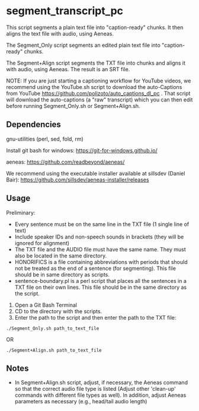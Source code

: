 # segment_transcript_pc
This script segments a plain text file into "caption-ready" chunks. It then aligns the text file with audio, using Aeneas. 

The Segment_Only script segments an edited plain text file into "caption-ready" chunks. 

The Segment+Align script segments the TXT file into chunks and aligns it with audio, using Aeneas. The result is an SRT file.

NOTE: If you are just starting a captioning workflow for YouTube videos, we recommend using the YouTube.sh script to download the auto-Captions from YouTube https://github.com/polizoto/auto_captions_dl_pc . That script will download the auto-captions (a "raw" transcript) which you can then edit before running Segment_Only.sh or Segment+Align.sh.

## Dependencies

gnu-utilities (perl, sed, fold, rm)

Install git bash for windows: https://git-for-windows.github.io/

aeneas: https://github.com/readbeyond/aeneas/

We recommend using the executable installer available at sillsdev (Daniel Bair): https://github.com/sillsdev/aeneas-installer/releases


## Usage

Preliminary:
* Every sentence must be on the same line in the TXT file (1 single line of text)
* Include speaker IDs and non-speech sounds in brackets (they will be ignored for alignment)
* The TXT file and the AUDIO file must have the same name. They must also be located in the same directory.
* HONORIFICS is a file containing abbreviations with periods that should not be treated as the end of a sentence (for segmenting). This file should be in same directory as scripts. 
* sentence-boundary.pl is a perl script that places all the sentences in a TXT file on their own lines. This file should be in the same directory as the script.
1. Open a Git Bash Terminal
2. CD to the directory with the scripts.
3. Enter the path to the script and then enter the path to the TXT file:

`./Segment_Only.sh path_to_text_file`

OR

`./Segment+Align.sh path_to_text_file`

## Notes
- In Segment+Align.sh script, adjust, if necessary, the Aeneas command so that the correct audio file type is listed (Adjust other 'clean-up' commands with different file types as well). In addition, adjust Aeneas parameters as necessary (e.g., head/tail audio length)
